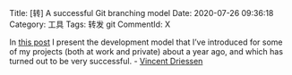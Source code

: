 Title: [转] A successful Git branching model
Date: 2020-07-26 09:36:18
Category: 工具
Tags: 转发 git
CommentId: X


<!-- PELICAN_END_SUMMARY -->

In [this post](https://nvie.com/posts/a-successful-git-branching-model/) I present the development model that I’ve introduced for some of my projects (both at work and private) about a year ago, and which has turned out to be very successful. - [Vincent Driessen](https://nvie.com/about/)
